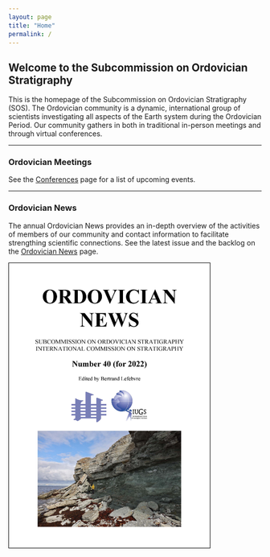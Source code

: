 ```yaml
---
layout: page
title: "Home"
permalink: /
---
```

## Welcome to the Subcommission on Ordovician Stratigraphy

This is the homepage of the Subcommission on Ordovician Stratigraphy (SOS). The Ordovician community is a dynamic, international group of scientists investigating all aspects of the Earth system during the Ordovician Period. Our community gathers in both in traditional in-person meetings and through virtual conferences.

---
### Ordovician Meetings

See the [Conferences](conferences) page for a list of upcoming events.

---

### Ordovician News 

The annual Ordovician News provides an in-depth overview of the activities of members of our community and contact information to facilitate strengthing scientific connections. See the latest issue and the backlog on the [Ordovician News](news) page.

<a href="files/Ordovician_News_2021.pdf">
    <img src ="images/Ordovician_News_2022.jpg" alt="Ord Newsletter '20" style="width:400px; border:solid 1px black" />
</a>


